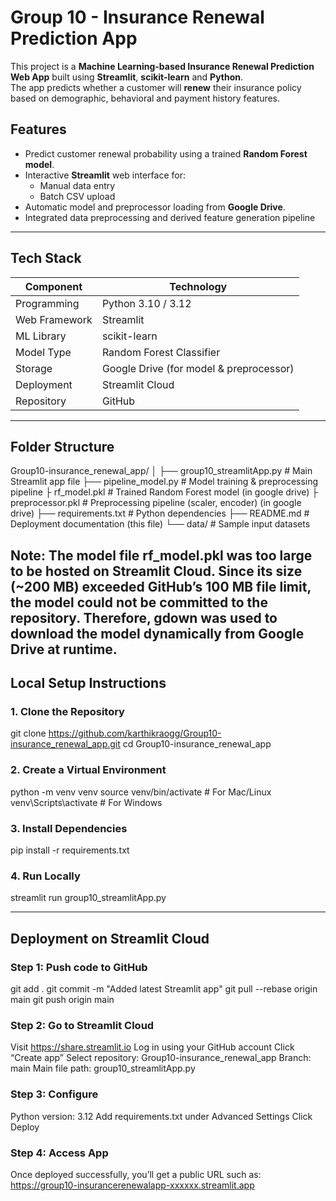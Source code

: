# Group 10 - Insurance Renewal Prediction App

This project is a **Machine Learning-based Insurance Renewal Prediction Web App** built using **Streamlit**, **scikit-learn** and **Python**.  
The app predicts whether a customer will **renew** their insurance policy based on demographic, behavioral and payment history features.



## Features

- Predict customer renewal probability using a trained **Random Forest model**.
- Interactive **Streamlit** web interface for:
  - Manual data entry
  - Batch CSV upload
- Automatic model and preprocessor loading from **Google Drive**.
- Integrated data preprocessing and derived feature generation pipeline

---

## Tech Stack

| Component | Technology |
|------------|-------------|
| Programming | Python 3.10 / 3.12 |
| Web Framework | Streamlit |
| ML Library | scikit-learn |
| Model Type | Random Forest Classifier |
| Storage | Google Drive (for model & preprocessor) |
| Deployment | Streamlit Cloud |
| Repository | GitHub |

---

## Folder Structure
Group10-insurance_renewal_app/
│
├── group10_streamlitApp.py # Main Streamlit app file
├── pipeline_model.py # Model training & preprocessing pipeline
├        rf_model.pkl # Trained Random Forest model (in google drive)
├        preprocessor.pkl # Preprocessing pipeline (scaler, encoder) (in google drive)
├── requirements.txt # Python dependencies
├── README.md # Deployment documentation (this file)
└── data/ # Sample input datasets

Note: The model file rf_model.pkl was too large to be hosted on Streamlit Cloud.
Since its size (~200 MB) exceeded GitHub’s 100 MB file limit, the model could not be committed to the repository.
Therefore, gdown was used to download the model dynamically from Google Drive at runtime.
---

## Local Setup Instructions

### 1. Clone the Repository

git clone https://github.com/karthikraogg/Group10-insurance_renewal_app.git
cd Group10-insurance_renewal_app


### 2. Create a Virtual Environment

python -m venv venv
source venv/bin/activate       # For Mac/Linux
venv\Scripts\activate          # For Windows

### 3. Install Dependencies

pip install -r requirements.txt

### 4. Run Locally

streamlit run group10_streamlitApp.py

-----------------

## Deployment on Streamlit Cloud

### Step 1: Push code to GitHub
git add .
git commit -m "Added latest Streamlit app"
git pull --rebase origin main
git push origin main

### Step 2: Go to Streamlit Cloud
Visit https://share.streamlit.io
Log in using your GitHub account
Click “Create app”
Select repository: Group10-insurance_renewal_app
Branch: main
Main file path: group10_streamlitApp.py

### Step 3: Configure
Python version: 3.12
Add requirements.txt under Advanced Settings
Click Deploy

### Step 4: Access App
Once deployed successfully, you’ll get a public URL such as:
https://group10-insurancerenewalapp-xxxxxx.streamlit.app